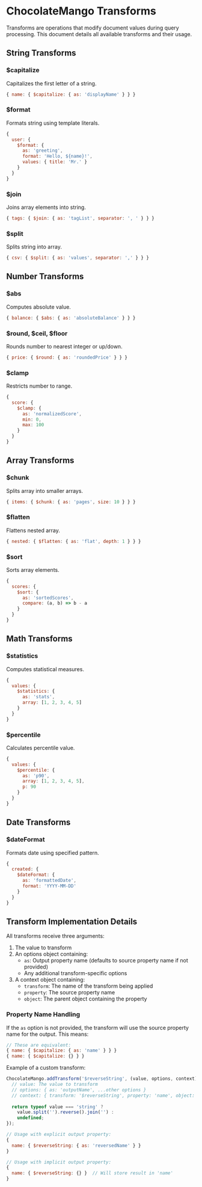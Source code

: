# ChocolateMango Transforms

Transforms are operations that modify document values during query processing. This document details all available transforms and their usage.

## String Transforms

### $capitalize
Capitalizes the first letter of a string.
```javascript
{ name: { $capitalize: { as: 'displayName' } } }
```

### $format
Formats string using template literals.
```javascript
{ 
  user: { 
    $format: { 
      as: 'greeting',
      format: 'Hello, ${name}!',
      values: { title: 'Mr.' }
    } 
  }
}
```

### $join
Joins array elements into string.
```javascript
{ tags: { $join: { as: 'tagList', separator: ', ' } } }
```

### $split
Splits string into array.
```javascript
{ csv: { $split: { as: 'values', separator: ',' } } }
```

## Number Transforms

### $abs
Computes absolute value.
```javascript
{ balance: { $abs: { as: 'absoluteBalance' } } }
```

### $round, $ceil, $floor
Rounds number to nearest integer or up/down.
```javascript
{ price: { $round: { as: 'roundedPrice' } } }
```

### $clamp
Restricts number to range.
```javascript
{ 
  score: { 
    $clamp: { 
      as: 'normalizedScore',
      min: 0,
      max: 100 
    } 
  }
}
```

## Array Transforms

### $chunk
Splits array into smaller arrays.
```javascript
{ items: { $chunk: { as: 'pages', size: 10 } } }
```

### $flatten
Flattens nested array.
```javascript
{ nested: { $flatten: { as: 'flat', depth: 1 } } }
```

### $sort
Sorts array elements.
```javascript
{ 
  scores: { 
    $sort: { 
      as: 'sortedScores',
      compare: (a, b) => b - a 
    } 
  }
}
```

## Math Transforms

### $statistics
Computes statistical measures.
```javascript
{ 
  values: { 
    $statistics: { 
      as: 'stats',
      array: [1, 2, 3, 4, 5] 
    } 
  }
}
```

### $percentile
Calculates percentile value.
```javascript
{
  values: {
    $percentile: {
      as: 'p90',
      array: [1, 2, 3, 4, 5],
      p: 90
    }
  }
}
```

## Date Transforms

### $dateFormat
Formats date using specified pattern.
```javascript
{ 
  created: { 
    $dateFormat: { 
      as: 'formattedDate',
      format: 'YYYY-MM-DD' 
    } 
  }
}
```

## Transform Implementation Details

All transforms receive three arguments:

1. The value to transform
2. An options object containing:
    - `as`: Output property name (defaults to source property name if not provided)
    - Any additional transform-specific options
3. A context object containing:
    - `transform`: The name of the transform being applied
    - `property`: The source property name
    - `object`: The parent object containing the property

### Property Name Handling

If the `as` option is not provided, the transform will use the source property name for the output. This means:

```javascript
// These are equivalent:
{ name: { $capitalize: { as: 'name' } } }
{ name: { $capitalize: {} } }
```

Example of a custom transform:

```javascript
ChocolateMango.addTransform('$reverseString', (value, options, context) => {
  // value: The value to transform
  // options: { as: 'outputName', ...other options }
  // context: { transform: '$reverseString', property: 'name', object: parentObj }
  
  return typeof value === 'string' ? 
    value.split('').reverse().join('') : 
    undefined;
});

// Usage with explicit output property:
{
  name: { $reverseString: { as: 'reversedName' } }
}

// Usage with implicit output property:
{
  name: { $reverseString: {} }  // Will store result in 'name'
}
```